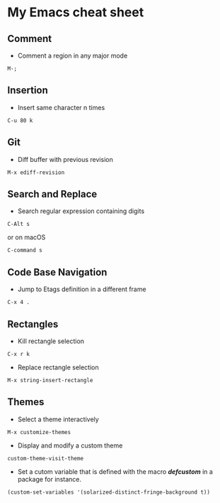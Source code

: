 # My Emacs cheat sheet

## Comment

- Comment a region in any major mode

```
M-;
```

## Insertion

- Insert same character n times

```
C-u 80 k
```

## Git

- Diff buffer with previous revision

```
M-x ediff-revision
```

## Search and Replace

- Search regular expression containing digits

```
C-Alt s
```

or on macOS

```
C-command s
```

## Code Base Navigation

- Jump to Etags definition in a different frame

```
C-x 4 .
```

## Rectangles

- Kill rectangle selection 

```
C-x r k
```

- Replace rectangle selection

```
M-x string-insert-rectangle
```

## Themes

- Select a theme interactively

```
M-x customize-themes
```

- Display and modify a custom theme

```
custom-theme-visit-theme
```

- Set a cutom variable that is defined with the macro ***defcustom*** in a
  package for instance.

```
(custom-set-variables '(solarized-distinct-fringe-background t))
```

